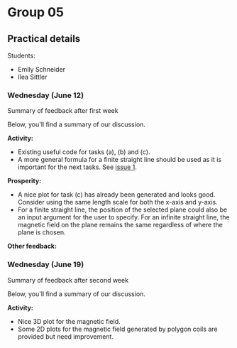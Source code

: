 # Group 05

## Practical details

Students:

- Emily Schneider
- Ilea Sittler

### Wednesday (June 12)

Summary of feedback after first week

Below, you'll find a summary of our discussion.

**Activity:**

- Existing useful code for tasks (a), (b) and (c).
- A more general formula for a finite straight line should be used as it is important for the next tasks. See [issue 1](https://github.com/yingxingcheng/2024-python-project-feedback/issues/1).

**Prosperity:**

- A nice plot for task (c) has already been generated and looks good. Consider using the same length scale for both the x-axis and y-axis.
- For a finite straight line, the position of the selected plane could also be an input argument for the user to specify. For an infinite straight line, the magnetic field on the plane remains the same regardless of where the plane is chosen.


**Other feedback:**

### Wednesday (June 19)

Summary of feedback after second week

Below, you'll find a summary of our discussion.

**Activity:**

- Nice 3D plot for the magnetic field.
- Some 2D plots for the magnetic field generated by polygon coils are provided but need improvement.
